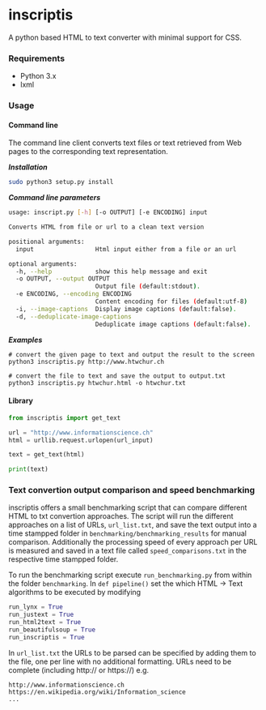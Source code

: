 # inscriptis

A python based HTML to text converter with minimal support for CSS.

### Requirements
* Python 3.x
* lxml

### Usage

#### Command line
The command line client converts text files or text retrieved from Web pages to the
corresponding text representation.

***Installation***
```bash
sudo python3 setup.py install
```

***Command line parameters***
```bash
usage: inscript.py [-h] [-o OUTPUT] [-e ENCODING] input

Converts HTML from file or url to a clean text version

positional arguments:
  input                 Html input either from a file or an url

optional arguments:
  -h, --help            show this help message and exit
  -o OUTPUT, --output OUTPUT
                        Output file (default:stdout).
  -e ENCODING, --encoding ENCODING
                        Content encoding for files (default:utf-8)
  -i, --image-captions  Display image captions (default:false).
  -d, --deduplicate-image-captions
                        Deduplicate image captions (default:false).
```

***Examples***
```
# convert the given page to text and output the result to the screen
python3 inscriptis.py http://www.htwchur.ch

# convert the file to text and save the output to output.txt
python3 inscriptis.py htwchur.html -o htwchur.txt
```


#### Library

```python
from inscriptis import get_text

url = "http://www.informationscience.ch"
html = urllib.request.urlopen(url_input)

text = get_text(html)

print(text)
```

### Text convertion output comparison and speed benchmarking
inscriptis offers a small benchmarking script that can compare different HTML to txt convertion approaches. 
The script will run the different approaches on a list of URLs, ```url_list.txt```, and save the text output into a time stampped folder in ```benchmarking/benchmarking_results``` for manual comparison.
Additionally the processing speed of every approach per URL is measured and saved in a text file called ```speed_comparisons.txt``` in the respective time stampped folder.

To run the benchmarking script execute ```run_benchmarking.py``` from within the folder ```benchmarking```.
In ```def pipeline()``` set the which HTML -> Text algorithms to be executed by modifying 
```python
run_lynx = True
run_justext = True
run_html2text = True
run_beautifulsoup = True
run_inscriptis = True
```

In ```url_list.txt``` the URLs to be parsed can be specified by adding them to the file, one per line with no additional formatting. URLs need to be complete (including http:// or https://)
e.g.
```
http://www.informationscience.ch
https://en.wikipedia.org/wiki/Information_science
...
```
